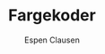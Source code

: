 ---
title: Fargekoder
level: 4
author: Espen Clausen
language: nb
external: https://espenec.files.wordpress.com/2015/09/lego-mindstorms-del-4-2.pdf
---